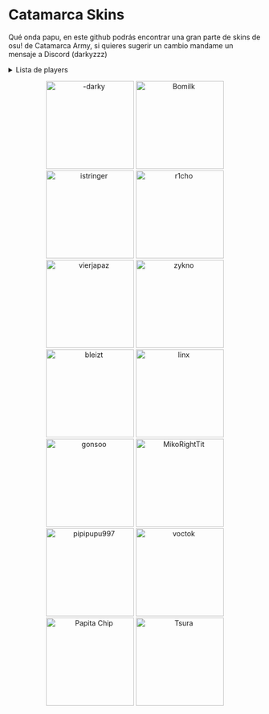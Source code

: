 # Catamarca Skins

Qué onda papu, en este github podrás encontrar una gran parte de skins de osu! de Catamarca Army, si quieres sugerir un cambio mandame un mensaje a Discord (darkyzzz)

<details>
 <summary>Lista de players</summary><br>
· <a href="players/-darky/-darky.md">-darky</a><br>
. <a href="players/Bomilk/Bomilk.md">bomilk<a/><br>
· <a href="players/istringer/istringer.md">istringer</a><br>
· <a href="players/r1cho/r1cho.md">r1cho<a/><br>
· <a href="players/vierjapaz/vierjapaz.md">vierjapaz<a/><br>
· <a href="players/zykno/zykno.md">zykno<a/><br>
· <a href="players/bleizt/bleizt.md">bleizt<a/><br>
· <a href="players/linx/linx.md">linx<a/><br> 
· <a href="players/gonsoo/gonsoo.md">gonsoo<a/><br> 
· <a href="players/MikoRightTit/MikoRightTit.md">MikoRightTit<a/><br> 
· <a href="players/pipipupu997/pipipupu997.md">pipipupu997<a/><br>
· <a href="players/voctok/voctok.md">voctok<a/><br> 
. <a href="players/papita chip/papita chip.md">Papita Chip<a/><br> 
. <a href=players/Tsura/Tsura.md">Tsura<a/><br> 

  </details>

 <p align="center">
 <a href="players/-darky/-darky.md">
  <img src="https://a.ppy.sh/20328099"  
       width="175"
       height="175"
   title="-darky"></a>

 <a href="players/Bomilk/Bomilk.md">
        <img src="https://a.ppy.sh/7081596"
        width="175"
        height="175"
        title="Bomilk"></a>
      
       
 <a href="players/istringer/istringer.md">
  <img src="https://a.ppy.sh/16918052"  
       width="175"
       height="175"
 title="istringer"></a>

  <a href="players/r1cho/r1cho.md">
    <img src="https://a.ppy.sh/13065919"  
       width="175"
       height="175"
     title="r1cho"></a>

   <a href="players/vierjapaz/vierjapaz.md">
    <img src="https://a.ppy.sh/12301126"  
       width="175"
       height="175"
     title="vierjapaz"></a>
 
  <a href="players/zykno/zykno.md">
    <img src="https://a.ppy.sh/6105480"  
       width="175"
       height="175"
     title="zykno"></a>


  <a href="players/bleizt/bleizt.md">
   <img src="https://a.ppy.sh/13999216"  
       width="175"
       height="175"
    title="bleizt"></a>
    

  <a href="players/linx/linx.md">
    <img src="https://a.ppy.sh/10970229"  
       width="175"
       height="175"
     title="linx"></a>
  
   <a href="players/gonsoo/gonsoo.md">    
      <img src="https://a.ppy.sh/10018024"  
       width="175"
       height="175"
       title="gonsoo"></a>
   
   <a href="players/MikoRightTit/MikoRightTit.md">
       <img src="https://a.ppy.sh/22259826"  
       width="175"
       height="175"
        title="MikoRightTit"></a>

  <a href="players/pipipupu997/pipipupu997.md">     
      <img src="https://a.ppy.sh/20120615"  
       width="175"
       height="175"
       title="pipipupu997"></a>
       
  
  <a href="players/voctok/voctok.md">
       <img src="https://a.ppy.sh/13881936"  
       width="175"
       height="175"
        title="voctok"></a>
 

<a href="players/papita chip/papita chip.md">
        <img src="https://a.ppy.sh/22564933"
        width="175"
        height="175"
        title="Papita Chip"></a>
 
<a href="players/Tsura/Tsura.md">
        <img src="https://a.ppy.sh/13680339"
        width="175"
        height="175"
        title="Tsura"></a>
